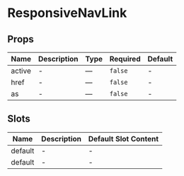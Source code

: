 # ResponsiveNavLink

## Props

<!-- @vuese:ResponsiveNavLink:props:start -->
|Name|Description|Type|Required|Default|
|---|---|---|---|---|
|active|-|—|`false`|-|
|href|-|—|`false`|-|
|as|-|—|`false`|-|

<!-- @vuese:ResponsiveNavLink:props:end -->


## Slots

<!-- @vuese:ResponsiveNavLink:slots:start -->
|Name|Description|Default Slot Content|
|---|---|---|
|default|-|-|
|default|-|-|

<!-- @vuese:ResponsiveNavLink:slots:end -->


